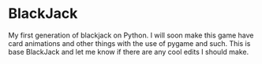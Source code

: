 # BlackJack

My first generation of blackjack on Python. I will soon make this game have card animations and other things with the use of pygame and such. This is base BlackJack and let me know if there are any cool edits I should make.
